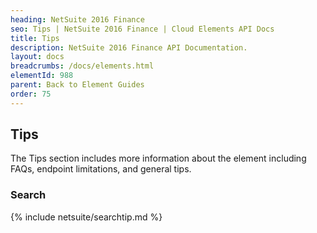 ```yaml
---
heading: NetSuite 2016 Finance
seo: Tips | NetSuite 2016 Finance | Cloud Elements API Docs
title: Tips
description: NetSuite 2016 Finance API Documentation.
layout: docs
breadcrumbs: /docs/elements.html
elementId: 988
parent: Back to Element Guides
order: 75
---
```


## Tips

The Tips section includes more information about the element including FAQs, endpoint limitations, and general tips.

### Search

{% include netsuite/searchtip.md %}
